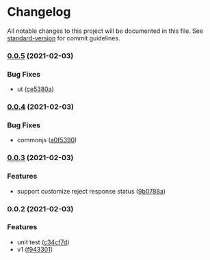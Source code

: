 # Changelog

All notable changes to this project will be documented in this file. See [standard-version](https://github.com/conventional-changelog/standard-version) for commit guidelines.

### [0.0.5](https://github.com/Soontao/express-limit-host/compare/v0.0.4...v0.0.5) (2021-02-03)


### Bug Fixes

* ut ([ce5380a](https://github.com/Soontao/express-limit-host/commit/ce5380a7e09d9fc368a3c5d77857ab3e318b0cba))

### [0.0.4](https://github.com/Soontao/express-limit-host/compare/v0.0.3...v0.0.4) (2021-02-03)


### Bug Fixes

* commonjs ([a0f5390](https://github.com/Soontao/express-limit-host/commit/a0f539070e0e07299e1134261d29df886b0dfbb9))

### [0.0.3](https://github.com/Soontao/express-limit-host/compare/v0.0.2...v0.0.3) (2021-02-03)


### Features

* support customize reject response status ([9b0788a](https://github.com/Soontao/express-limit-host/commit/9b0788a543514f45ae049b0bed5e70b8d63e159c))

### 0.0.2 (2021-02-03)


### Features

* unit test ([c34cf7d](https://github.com/Soontao/express-limit-host/commit/c34cf7d6f18c35c7a8656f98f8738c397b167372))
* v1 ([f943301](https://github.com/Soontao/express-limit-host/commit/f9433018f9d1ccd27dc5a88d3cf570a84f7c5857))
